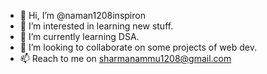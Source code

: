 - 👋 Hi, I’m @naman1208inspiron
- 👀 I’m interested in learning new stuff.
- 🌱 I’m currently learning DSA.
- 💞️ I’m looking to collaborate on some projects of web dev.
- 📫 Reach to me on sharmanammu1208@gmail.com

<!---
naman1208inspiron/naman1208inspiron is a ✨ special ✨ repository because its `README.md` (this file) appears on your GitHub profile.
You can click the Preview link to take a look at your changes.
--->
